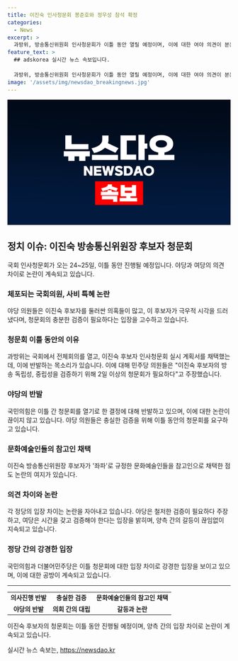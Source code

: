 ```yaml
---
title: 이진숙 인사청문회 봉준호와 정우성 참석 확정
categories:
  - News
excerpt: >
  과방위, 방송통신위원회 인사청문회가 이틀 동안 열릴 예정이며, 이에 대한 여야 의견이 분분하다. 국민의힘은 이렇게 이틀 간 청문회를 열어야 할 필요성을 부정하고, 야당 의원들은 충분한 검증을 위해 이틀이 필요하다고 주장하고 있다. 특히 방송 장악 논란과 좌파적 시각을 드러낸 점에 대해 검증이 필요하다는 주장이 나오고 있으며, 청문회에는 전직 MBC 사장들과 언론인들이 증인 또는 참고인으로 채택될 예정이다. 클릭유발 요약문: 방송통신위원 인사청문회 이틀 간 열릴 예정, 논란 여야 의견 분분, 방송 장악 논란과 좌파적 시각 등 검증 필요성 논의, MBC 관련 증인 참고인 채택될 예정.
feature_text: >
  ## adskorea 실시간 뉴스 속보입니다.

  과방위, 방송통신위원회 인사청문회가 이틀 동안 열릴 예정이며, 이에 대한 여야 의견이 분분하다. 국민의힘은 이렇게 이틀 간 청문회를 열어야 할 필요성을 부정하고, 야당 의원들은 충분한 검증을 위해 이틀이 필요하다고 주장하고 있다. 특히 방송 장악 논란과 좌파적 시각을 드러낸 점에 대해 검증이 필요하다는 주장이 나오고 있으며, 청문회에는 전직 MBC 사장들과 언론인들이 증인 또는 참고인으로 채택될 예정이다. 클릭유발 요약문: 방송통신위원 인사청문회 이틀 간 열릴 예정, 논란 여야 의견 분분, 방송 장악 논란과 좌파적 시각 등 검증 필요성 논의, MBC 관련 증인 참고인 채택될 예정.
image: '/assets/img/newsdao_breakingnews.jpg'
---
```


<p><img src="/assets/img/newsdao_breakingnews.jpg" alt="adskorea 속보" /></p>

<h2 data-ke-size="size26">정치 이슈: 이진숙 방송통신위원장 후보자 청문회</h2>

<p data-ke-size="size16">국회 인사청문회가 오는 24~25일, 이틀 동안 진행될 예정입니다. 야당과 여당의 의견 차이로 논란이 계속되고 있습니다.</p>

<h3>체포되는 국회의원, 사비 특혜 논란</h3>

<p data-ke-size="size16">야당 의원들은 이진숙 후보자를 둘러싼 의혹들이 많고, 이 후보자가 극우적 시각을 드러냈다며, 청문회의 충분한 검증이 필요하다는 입장을 고수하고 있습니다.</p>

<h3>청문회 이틀 동안의 이유</h3>

<p data-ke-size="size16">과방위는 국회에서 전체회의를 열고, 이진숙 후보자 인사청문회 실시 계획서를 채택했는데, 이에 반발하는 목소리가 있습니다. 이에 대해 민주당 의원들은 "이진숙 후보자의 방송 독립성, 중립성을 검증하기 위해 2일 이상의 청문회가 필요하다"고 주장했습니다.</p>

<h3>야당의 반발</h3>

<p data-ke-size="size16">국민의힘은 이틀 간 청문회를 열기로 한 결정에 대해 반발하고 있으며, 이에 대한 논란이 끊이지 않고 있습니다. 야당 의원들은 충실한 검증을 위해 이틀 동안의 청문회를 요구하고 있습니다.</p>

<h3>문화예술인들의 참고인 채택</h3>

<p data-ke-size="size16">이진숙 방송통신위원장 후보자가 '좌파'로 규정한 문화예술인들을 참고인으로 채택한 점도 논란의 여지가 있습니다.</p>

<h3>의견 차이와 논란</h3>

<p data-ke-size="size16">각 정당의 입장 차이는 논란을 자아내고 있습니다. 야당은 철저한 검증이 필요하다 주장하고, 여당은 시간을 갖고 검증해야 한다는 입장을 밝히며, 양측 간의 갈등이 끊임없이 지속되고 있습니다.</p>

<h3>정당 간의 강경한 입장</h3>

<p data-ke-size="size16">국민의힘과 더불어민주당은 이틀 청문회에 대한 입장 차이로 강경한 입장을 보이고 있으며, 이에 대한 공방이 계속되고 있습니다.</p>

<hr>

<table>
  <tbody>
    <tr>
      <td style="text-align: center; height: 17px;"><b>의사진행 반발</b></td>
      <td style="text-align: center; height: 17px;"><b>충실한 검증</b></td>
      <td style="text-align: center; height: 17px;"><b>문화예술인들의 참고인 채택</b></td>
    </tr>
    <tr>
      <td style="text-align: center; height: 17px;"><b>야당의 반발</b></td>
      <td style="text-align: center; height: 17px;"><b>의회 간의 대립</b></td>
      <td style="text-align: center; height: 17px;"><b>갈등과 논란</b></td>
    </tr>
  </tbody>
</table>

<p data-ke-size="size16">이진숙 후보자의 청문회는 이틀 동안 진행될 예정이며, 양측 간의 입장 차이로 논란이 계속되고 있습니다.</p>
실시간 뉴스 속보는, <a href="https://newsdao.kr" rel="dofollow">https://newsdao.kr</a>


